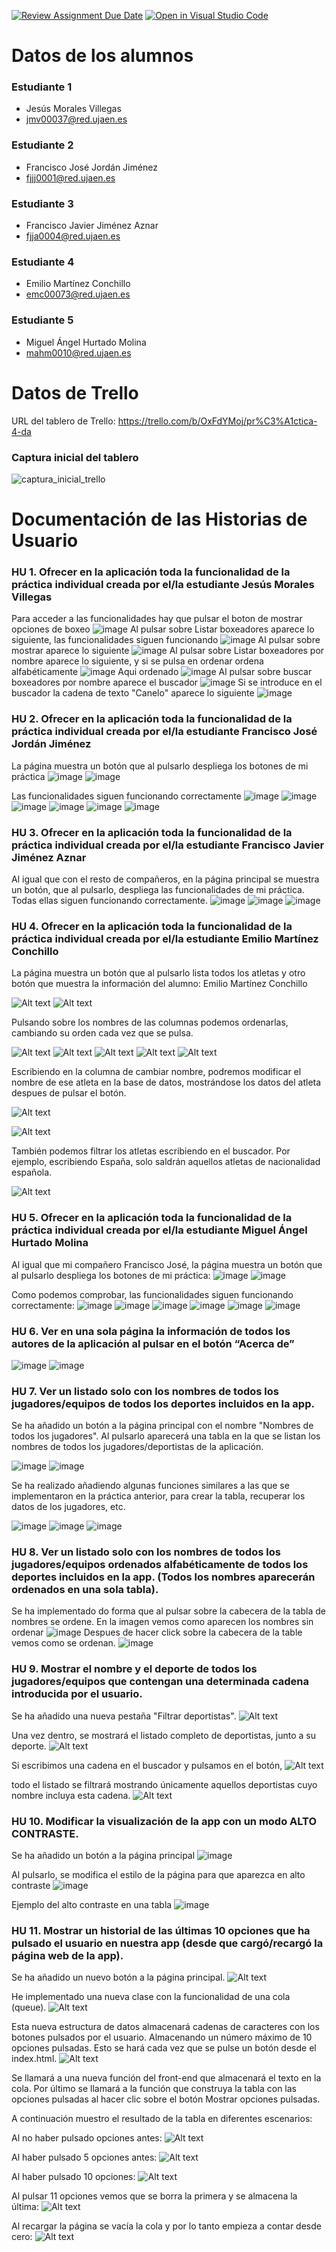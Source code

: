 [![Review Assignment Due Date](https://classroom.github.com/assets/deadline-readme-button-24ddc0f5d75046c5622901739e7c5dd533143b0c8e959d652212380cedb1ea36.svg)](https://classroom.github.com/a/hCaQWL7N)
[![Open in Visual Studio Code](https://classroom.github.com/assets/open-in-vscode-718a45dd9cf7e7f842a935f5ebbe5719a5e09af4491e668f4dbf3b35d5cca122.svg)](https://classroom.github.com/online_ide?assignment_repo_id=10906707&assignment_repo_type=AssignmentRepo)


# Datos de los alumnos

### Estudiante 1
* Jesús Morales Villegas
* jmv00037@red.ujaen.es

### Estudiante 2
* Francisco José Jordán Jiménez
* fjjj0001@red.ujaen.es

### Estudiante 3
* Francisco Javier Jiménez Aznar
* fjja0004@red.ujaen.es

### Estudiante 4
* Emilio Martínez Conchillo
* emc00073@red.ujaen.es

### Estudiante 5
* Miguel Ángel Hurtado Molina
* mahm0010@red.ujaen.es

# Datos de Trello
  URL del tablero de Trello: https://trello.com/b/OxFdYMoj/pr%C3%A1ctica-4-da

### Captura inicial del tablero
![captura_inicial_trello](assets/img/Inicio_Trello.png)

# Documentación de las Historias de Usuario

### HU 1. Ofrecer en la aplicación toda la funcionalidad de la práctica individual creada por el/la estudiante Jesús Morales Villegas
Para acceder a las funcionalidades hay que pulsar el boton de mostrar opciones de boxeo
![image](assets/img/HU1_1.png)
Al pulsar sobre Listar boxeadores aparece lo siguiente, las funcionalidades siguen funcionando
![image](assets/img/HU1_2.png)
Al pulsar sobre mostrar aparece lo siguiente
![image](assets/img/HU1_7.png)
Al pulsar sobre Listar boxeadores por nombre aparece lo siguiente, y si se pulsa en ordenar ordena alfabéticamente
![image](assets/img/HU1_3.png)
Aqui ordenado
![image](assets/img/HU1_4.png)
Al pulsar sobre buscar boxeadores por nombre aparece el buscador
![image](assets/img/HU1_5.png)
Si se introduce en el buscador la cadena de texto "Canelo" aparece lo siguiente
![image](assets/img/HU1_6.png)

### HU 2. Ofrecer en la aplicación toda la funcionalidad de la práctica individual creada por el/la estudiante Francisco José Jordán Jiménez
La página muestra un botón que al pulsarlo despliega los botones de mi práctica
![image](https://user-images.githubusercontent.com/114186139/235651384-99753eee-6c0c-48ae-a6ed-9fbc047969de.png)
![image](https://user-images.githubusercontent.com/114186139/235651426-fe2c42c9-7534-48f8-a2af-1948ed688292.png)

Las funcionalidades siguen funcionando correctamente
![image](https://user-images.githubusercontent.com/114186139/235651509-6685368d-4220-46dc-8a96-e2143fb5f8b9.png)
![image](https://user-images.githubusercontent.com/114186139/235651559-fe6c78b7-dc97-42f7-8156-76610bd42603.png)
![image](https://user-images.githubusercontent.com/114186139/235651644-4c116cf7-4dcb-4a45-aac5-ed2fbf1ef2e9.png)
![image](https://user-images.githubusercontent.com/114186139/235651691-cf6c9ba5-efe0-4bd3-9cd7-e6b7b90d54d0.png)
![image](https://user-images.githubusercontent.com/114186139/235651753-34862183-2cea-4766-bc36-576d86197ee6.png)
![image](https://user-images.githubusercontent.com/114186139/235651850-2394dd40-b8ff-4c15-bb60-64358d455647.png)

### HU 3. Ofrecer en la aplicación toda la funcionalidad de la práctica individual creada por el/la estudiante Francisco Javier Jiménez Aznar
Al igual que con el resto de compañeros, en la página principal se muestra un botón, que al pulsarlo, despliega las funcionalidades de mi práctica. Todas ellas siguen funcionando correctamente.
![image](assets/img/HU03_1.png)
![image](assets/img/HU03_2.png)
![image](assets/img/HU03_3.png)

### HU 4. Ofrecer en la aplicación toda la funcionalidad de la práctica individual creada por el/la estudiante Emilio Martínez Conchillo
La página muestra un botón que al pulsarlo lista todos los atletas y otro botón que muestra la información del alumno: Emilio Martínez Conchillo

![Alt text](assets/img/4_1-Home-Atletas.png)
![Alt text](assets/img/4_2-Listar-Atletas.png)

Pulsando sobre los nombres de las columnas podemos ordenarlas, cambiando su orden cada vez que se pulsa.

![Alt text](assets/img/4_3-Nombres-Ordenados.png) 
![Alt text](assets/img/4_4-Fechas-Ordenados.png) 
![Alt text](assets/img/4_5-Nombres-Ordenados.png) 
![Alt text](assets/img/4_6-NumMundiales-Ordenados.png)
![Alt text](assets/img/4_7-Mundiales-Ordenados.png)

Escribiendo en la columna de cambiar nombre, podremos modificar el nombre de ese atleta en la base de datos, mostrándose los datos del atleta despues de pulsar el botón.

![Alt text](assets/img/4_9-Cambiar-Nombre.png)

![Alt text](assets/img/4_10-Nombre-Cambiado.png)

También podemos filtrar los atletas escribiendo en el buscador. Por ejemplo, escribiendo España, solo saldrán aquellos atletas de nacionalidad española.

![Alt text](assets/img/4_11-Buscador.png)

### HU 5. Ofrecer en la aplicación toda la funcionalidad de la práctica individual creada por el/la estudiante Miguel Ángel Hurtado Molina
Al igual que mi compañero Francisco José, la página muestra un botón que al pulsarlo despliega los botones de mi práctica:
![image](https://user-images.githubusercontent.com/124782259/235898836-e8568743-9223-4b6e-9e2e-eb067df9643f.png)
![image](https://user-images.githubusercontent.com/124782259/235898893-63f7b72c-e969-4d87-8c71-3b5c5de2e489.png)

Como podemos comprobar, las funcionalidades siguen funcionando correctamente:
![image](https://user-images.githubusercontent.com/124782259/235899028-b98ef333-6c5b-4678-9cde-334693309381.png)
![image](https://user-images.githubusercontent.com/124782259/235899076-1c31a15d-5f08-4923-8a11-f372dd7f8126.png)
![image](https://user-images.githubusercontent.com/124782259/235899109-9dfd22ce-36c0-4c6f-8cc5-d84c385095ad.png)
![image](https://user-images.githubusercontent.com/124782259/235899149-5751155e-5daf-493f-94d8-1cc2b50d8f2c.png)
![image](https://user-images.githubusercontent.com/124782259/235899189-9b02d7d4-f6d7-4449-957e-35fbfafd66cf.png)
![image](https://user-images.githubusercontent.com/124782259/235899289-1c11ab4d-1b0c-40de-8058-3dccddc1222a.png)

### HU 6. Ver en una sola página la información de todos los autores de la aplicación al pulsar en el botón “Acerca de”
![image](https://github.com/UJA-DAGIL-22-23/d-agil-2022-2023-practica-4-jesus_emilio_miguel_francisco_francisco/assets/114186139/15394a64-634f-4564-8b6a-152ea4d292e7)
![image](https://github.com/UJA-DAGIL-22-23/d-agil-2022-2023-practica-4-jesus_emilio_miguel_francisco_francisco/assets/114186139/89a85bf6-52da-4ac1-926c-fc29ceede856)

### HU 7. Ver un listado solo con los nombres de todos los jugadores/equipos de todos los deportes incluidos en la app.
Se ha añadido un botón a la página principal con el nombre "Nombres de todos los jugadores". Al pulsarlo aparecerá una tabla en la que se
listan los nombres de todos los jugadores/deportistas de la aplicación.

![image](assets/img/HU07_1.png)
![image](assets/img/HU07_2.png)

Se ha realizado añadiendo algunas funciones similares a las que se implementaron en la práctica anterior, para crear la tabla, recuperar
los datos de los jugadores, etc.

![image](assets/img/HU07_3.png)
![image](assets/img/HU07_5.png)
![image](assets/img/HU07_4.png)

### HU 8. Ver un listado solo con los nombres de todos los jugadores/equipos ordenados alfabéticamente de todos los deportes incluidos en la app. (Todos los nombres aparecerán ordenados en una sola tabla).
Se ha implementado do forma que al pulsar sobre la cabecera de la tabla de nombres se ordene.
En la imagen vemos como aparecen los nombres sin ordenar
![image](assets/img/HU8_1.png)
Despues de hacer click sobre la cabecera de la table vemos como se ordenan.
![image](assets/img/HU8_2.png)

### HU 9. Mostrar el nombre y el deporte de todos los jugadores/equipos que contengan una determinada cadena introducida por el usuario.
Se ha añadido una nueva pestaña "Filtrar deportistas". 
![Alt text](assets/img/9_1-Boton%20Filtrar.png)

Una vez dentro, se mostrará el listado completo de deportistas, junto a su deporte. 
![Alt text](assets/img/9_2-Listado%20inicial.png)

Si escribimos una cadena en el buscador y pulsamos en el botón,
![Alt text](assets/img/9_3-Buscador.png) 

todo el listado se filtrará mostrando únicamente aquellos deportistas cuyo nombre incluya esta cadena.
![Alt text](assets/img/9_4-Resultado%20filtrado.png)

### HU 10. Modificar la visualización de la app con un modo ALTO CONTRASTE.
Se ha añadido un botón a la página principal
![image](https://github.com/UJA-DAGIL-22-23/d-agil-2022-2023-practica-4-jesus_emilio_miguel_francisco_francisco/assets/114186139/e268afb4-131a-452a-ba6b-18d98609e9da)

Al pulsarlo, se modifica el estilo de la página para que aparezca en alto contraste
![image](https://github.com/UJA-DAGIL-22-23/d-agil-2022-2023-practica-4-jesus_emilio_miguel_francisco_francisco/assets/114186139/e6b7a1da-e814-44c5-aaf9-181ae83abb76)

Ejemplo del alto contraste en una tabla
![image](https://github.com/UJA-DAGIL-22-23/d-agil-2022-2023-practica-4-jesus_emilio_miguel_francisco_francisco/assets/114186139/71591dad-c4f2-42c0-8c6b-2e2dc5e534e0)

### HU 11. Mostrar un historial de las últimas 10 opciones que ha pulsado el usuario en nuestra app (desde que cargó/recargó la página web de la app).
Se ha añadido un nuevo botón a la página principal.
![Alt text](assets/img/HU11_Btn.png)

He implementado una nueva clase con la funcionalidad de una cola (queue).
![Alt text](assets/img/HU11_claseCola.png)

Esta nueva estructura de datos almacenará cadenas de caracteres con los botones pulsados por el usuario. Almacenando un número
máximo de 10 opciones pulsadas. Esto se hará cada vez que se pulse un botón desde el index.html.
![Alt text](assets/img/HU11_LlamadaBotones.png)

Se llamará a una nueva función del front-end que almacenará el texto en la cola. Por último se llamará a la función que construya
la tabla con las opciones pulsadas al hacer clic sobre el botón Mostrar opciones pulsadas.

A continuación muestro el resultado de la tabla en diferentes escenarios:

Al no haber pulsado opciones antes:
![Alt text](assets/img/HU11_1.png)

Al haber pulsado 5 opciones antes:
![Alt text](assets/img/HU11_2.png)

Al haber pulsado 10 opciones:
![Alt text](assets/img/HU11_3.png)

Al pulsar 11 opciones vemos que se borra la primera y se almacena la última:
![Alt text](assets/img/HU11_4.png)

Al recargar la página se vacía la cola y por lo tanto empieza a contar desde cero:
![Alt text](assets/img/HU11_Recarga.png)